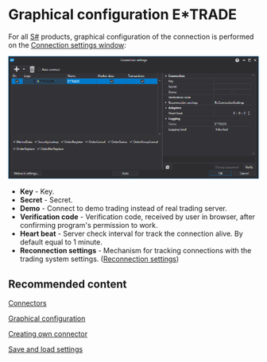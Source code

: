 # Graphical configuration E\*TRADE

For all [S\#](StockSharpAbout.md) products, graphical configuration of the connection is performed on the [Connection settings window](API_UI_ConnectorWindow.md):

![API GUI Settings E TRADE](../images/API_GUI_Settings_E_TRADE.png)

- **Key** \- Key.
- **Secret** \- Secret.
- **Demo** \- Connect to demo trading instead of real trading server.
- **Verification code** \- Verification code, received by user in browser, after confirming program's permission to work.
- **Heart beat** \- Server check interval for track the connection alive. By default equal to 1 minute.
- **Reconnection settings** \- Mechanism for tracking connections with the trading system settings. ([Reconnection settings](Reconnect.md))

## Recommended content

[Connectors](API_Connectors.md)

[Graphical configuration](API_ConnectorsUIConfiguration.md)

[Creating own connector](ConnectorCreating.md)

[Save and load settings](API_Connectors_SaveConnectorSettings.md)
